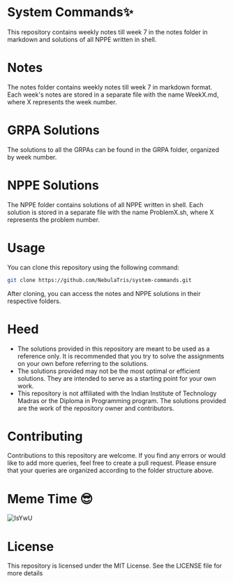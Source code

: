 # System Commands:sparkles:
This repository contains weekly notes till week 7 in the notes folder in markdown and solutions of all NPPE written in shell.

# Notes
The notes folder contains weekly notes till week 7 in markdown format. Each week's notes are stored in a separate file with the name WeekX.md, where X represents the week number.

# GRPA Solutions
The solutions to all the GRPAs can be found in the GRPA folder, organized by week number.

# NPPE Solutions
The NPPE folder contains solutions of all NPPE written in shell. Each solution is stored in a separate file with the name ProblemX.sh, where X represents the problem number.

# Usage
You can clone this repository using the following command:
```bash
git clone https://github.com/NebulaTris/system-commands.git
```
After cloning, you can access the notes and NPPE solutions in their respective folders.

# Heed
- The solutions provided in this repository are meant to be used as a reference only. It is recommended that you try to solve the assignments on your own before referring to the solutions.
- The solutions provided may not be the most optimal or efficient solutions. They are intended to serve as a starting point for your own work.
- This repository is not affiliated with the Indian Institute of Technology Madras or the Diploma in Programming program. The solutions provided are the work of the repository owner and contributors.

# Contributing
Contributions to this repository are welcome. If you find any errors or would like to add more queries, feel free to create a pull request. Please ensure that your queries are organized according to the folder structure above.

# Meme Time :sunglasses:
![IsYwU](https://user-images.githubusercontent.com/94922914/234468374-8fcdb305-45ef-4569-ac7d-efa7e8bbd457.png)

# License
This repository is licensed under the MIT License. See the LICENSE file for more details

